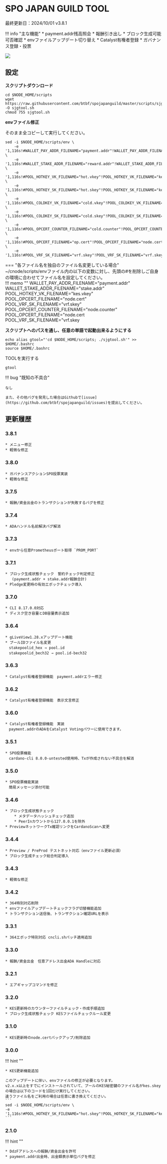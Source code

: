 # SPO JAPAN GUILD TOOL

最終更新日：2024/10/01 v3.8.1

!!! info "主な機能"
    * payment.addr残高照会
    * 報酬引き出し
    * ブロック生成可能可否確認
    * envファイルアップデート切り替え
    * Catalyst有権者登録
    * ガバナンス登録・投票

![](../images/sjg-tool-start.png)

## **設定**

**スクリプトダウンロード**
```
cd $NODE_HOME/scripts
wget https://raw.githubusercontent.com/btbf/spojapanguild/master/scripts/sjgtool.sh -O sjgtool.sh
chmod 755 sjgtool.sh
```

**envファイル修正**

そのまま全コピーして実行してください。
```
sed -i $NODE_HOME/scripts/env \
    -e '1,116s!#WALLET_PAY_ADDR_FILENAME="payment.addr"!WALLET_PAY_ADDR_FILENAME="payment.addr"!' \
    -e '1,116s!#WALLET_STAKE_ADDR_FILENAME="reward.addr"!WALLET_STAKE_ADDR_FILENAME="stake.addr"!' \
    -e '1,116s!#POOL_HOTKEY_VK_FILENAME="hot.vkey"!POOL_HOTKEY_VK_FILENAME="kes.vkey"!' \
    -e '1,116s!#POOL_HOTKEY_SK_FILENAME="hot.skey"!POOL_HOTKEY_SK_FILENAME="kes.skey"!' \
    -e '1,116s!#POOL_COLDKEY_VK_FILENAME="cold.vkey"!POOL_COLDKEY_VK_FILENAME="node.vkey"!' \
    -e '1,116s!#POOL_COLDKEY_SK_FILENAME="cold.skey"!POOL_COLDKEY_SK_FILENAME="node.skey"!' \
    -e '1,116s!#POOL_OPCERT_COUNTER_FILENAME="cold.counter"!POOL_OPCERT_COUNTER_FILENAME="node.counter"!' \
    -e '1,116s!#POOL_OPCERT_FILENAME="op.cert"!POOL_OPCERT_FILENAME="node.cert"!' \
    -e '1,116s!#POOL_VRF_SK_FILENAME="vrf.skey"!POOL_VRF_SK_FILENAME="vrf.skey"!'
```

=== "各ファイル名を独自のファイル名変更している場合"
    ~/cnode/scripts/envファイル内の以下の変数に対し、先頭の#を削除しご自身の環境に合わせてファイル名を設定してください。  
    !!! memo ""
        WALLET_PAY_ADDR_FILENAME="payment.addr"  
        WALLET_STAKE_ADDR_FILENAME="stake.addr"  
        POOL_HOTKEY_VK_FILENAME="kes.vkey"  
        POOL_OPCERT_FILENAME="node.cert"  
        POOL_VRF_SK_FILENAME="vrf.skey"  
        POOL_OPCERT_COUNTER_FILENAME="node.counter"  
        POOL_OPCERT_FILENAME="node.cert  
        POOL_VRF_SK_FILENAME="vrf.skey


**スクリプトへのパスを通し、任意の単語で起動出来るようにする**
```
echo alias gtool="'cd $NODE_HOME/scripts; ./sjgtool.sh'" >> $HOME/.bashrc
source $HOME/.bashrc
```

TOOLを実行する
```
gtool
```

!!! bug "既知の不具合"

    なし

    また、その他バグを発見した場合はGithubで[issue](https://github.com/btbf/spojapanguild/issues)を提出してください。

## 更新履歴

### 3.8.1
    * メニュー修正
    * 軽微な修正

### 3.8.0
    * ガバナンスアクションSPO投票実装
    * 軽微な修正

### 3.7.5
    * 報酬/資金出金のトランザクションが失敗するバグを修正

### 3.7.4
    * ADAハンドル名前解決バグ解消

### 3.7.3
    * envから任意Prometheusポート取得 `PROM_PORT`

### 3.7.1
    * ブロック生成状態チェック　誓約チェック判定修正
       (payment.addr + stake.addr報酬合計)
    * Pledge変更時の有効エポックチェック導入

### 3.7.0
    * CLI 8.17.0.0対応
    * ディスク空き容量とDB容量表示追加

### 3.6.4
    * gLiveView1.28.xアップデート機能
    * プールIDファイル名変更  
    　stakepoolid_hex → pool.id  
    　stakepoolid_bech32 → pool.id-bech32 

### 3.6.3
    * Catalyst有権者登録機能　payment.addrエラー修正

### 3.6.2
    * Catalyst有権者登録機能　表示文言修正

### 3.6.0
    * Catalyst有権者登録機能　実装
    　payment.addrのADAをCatalyst Votingパワーに使用できます。

### 3.5.1
    * SPO投票機能
    　cardano-cli 8.0.0-untested使用時、Txが作成されない不具合を解消

### 3.5.0
    * SPO投票機能実装
    　簡易メッセージ添付可能

### 3.4.6

    * ブロック生成状態チェック
        * メタデータハッシュチェック追加
        * PeerInカウントから127.0.0.1を除外
    * PreviewネットワークTx確認リンクをCardanoScanへ変更

### 3.4.4

    * Preview / PreProd テストネット対応（envファイル更新必須）
    * ブロック生成チェック総合判定導入

### 3.4.3

    * 軽微な修正

### 3.4.2

    * 364特別対応削除
    * envファイルアップデートチェックフラグ切替機能追加
    * トランザクション送信後、トランザクション確認URLを表示

### 3.3.1

    * 364エポック特別対応 cncli.shパッチ適用追加

### 3.3.0

    * 報酬/資金出金　任意アドレス出金ADA Handleに対応

### 3.2.1

    * エアギャップコマンドを修正

### 3.2.0

    * KES更新時のカウンターファイルチェック・作成手順追加
    * ブロック生成状態チェック KESファイルチェックルール変更

### 3.1.0

    * KES更新時のnode.certバックアップ/削除追加

### 3.0.0

!!! hint ""

    * KES更新機能追加

    このアップデートに伴い、envファイルの修正が必要となります。
    v2.x.x以上をすでにインストールされていて、プールのKES秘密鍵のファイル名がkes.skeyの場合は以下のコードを1回だけ実行してください。
    違うファイル名をご利用の場合は任意に書き換えてください。
    ```
    sed -i $NODE_HOME/scripts/env \
    -e '1,116s!#POOL_HOTKEY_SK_FILENAME="hot.skey"!POOL_HOTKEY_SK_FILENAME="kes.skey"!'
    ```

### 2.1.0

!!! hint ""

    * DdzFアドレスへの報酬/資金出金を許可
    * payment.addr出金時、出金額表示単位バグを修正
